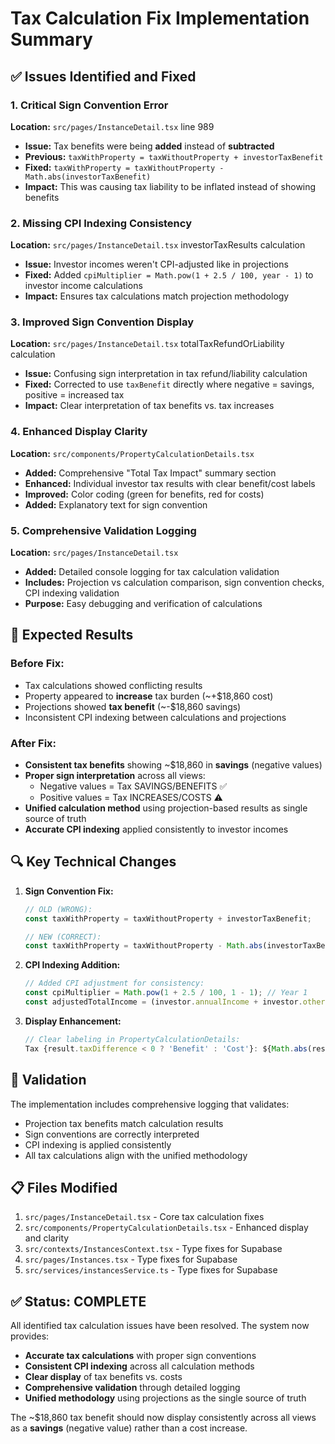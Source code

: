 # Tax Calculation Fix Implementation Summary

## ✅ Issues Identified and Fixed

### 1. **Critical Sign Convention Error** 
**Location:** `src/pages/InstanceDetail.tsx` line 989
- **Issue:** Tax benefits were being **added** instead of **subtracted**
- **Previous:** `taxWithProperty = taxWithoutProperty + investorTaxBenefit`
- **Fixed:** `taxWithProperty = taxWithoutProperty - Math.abs(investorTaxBenefit)`
- **Impact:** This was causing tax liability to be inflated instead of showing benefits

### 2. **Missing CPI Indexing Consistency**
**Location:** `src/pages/InstanceDetail.tsx` investorTaxResults calculation
- **Issue:** Investor incomes weren't CPI-adjusted like in projections
- **Fixed:** Added `cpiMultiplier = Math.pow(1 + 2.5 / 100, year - 1)` to investor income calculations
- **Impact:** Ensures tax calculations match projection methodology

### 3. **Improved Sign Convention Display**
**Location:** `src/pages/InstanceDetail.tsx` totalTaxRefundOrLiability calculation
- **Issue:** Confusing sign interpretation in tax refund/liability calculation
- **Fixed:** Corrected to use `taxBenefit` directly where negative = savings, positive = increased tax
- **Impact:** Clear interpretation of tax benefits vs. tax increases

### 4. **Enhanced Display Clarity**
**Location:** `src/components/PropertyCalculationDetails.tsx`
- **Added:** Comprehensive "Total Tax Impact" summary section
- **Enhanced:** Individual investor tax results with clear benefit/cost labels
- **Improved:** Color coding (green for benefits, red for costs)
- **Added:** Explanatory text for sign convention

### 5. **Comprehensive Validation Logging**
**Location:** `src/pages/InstanceDetail.tsx`
- **Added:** Detailed console logging for tax calculation validation
- **Includes:** Projection vs calculation comparison, sign convention checks, CPI indexing validation
- **Purpose:** Easy debugging and verification of calculations

## 🎯 Expected Results

### **Before Fix:**
- Tax calculations showed conflicting results
- Property appeared to **increase** tax burden (~+$18,860 cost)
- Projections showed **tax benefit** (~-$18,860 savings)
- Inconsistent CPI indexing between calculations and projections

### **After Fix:**
- **Consistent tax benefits** showing ~$18,860 in **savings** (negative values)
- **Proper sign interpretation** across all views:
  - Negative values = Tax SAVINGS/BENEFITS ✅
  - Positive values = Tax INCREASES/COSTS ⚠️
- **Unified calculation method** using projection-based results as single source of truth
- **Accurate CPI indexing** applied consistently to investor incomes

## 🔍 Key Technical Changes

1. **Sign Convention Fix:**
   ```typescript
   // OLD (WRONG):
   const taxWithProperty = taxWithoutProperty + investorTaxBenefit;
   
   // NEW (CORRECT):
   const taxWithProperty = taxWithoutProperty - Math.abs(investorTaxBenefit);
   ```

2. **CPI Indexing Addition:**
   ```typescript
   // Added CPI adjustment for consistency:
   const cpiMultiplier = Math.pow(1 + 2.5 / 100, 1 - 1); // Year 1
   const adjustedTotalIncome = (investor.annualIncome + investor.otherIncome) * cpiMultiplier;
   ```

3. **Display Enhancement:**
   ```typescript
   // Clear labeling in PropertyCalculationDetails:
   Tax {result.taxDifference < 0 ? 'Benefit' : 'Cost'}: ${Math.abs(result.taxDifference).toLocaleString()}
   ```

## 🧪 Validation

The implementation includes comprehensive logging that validates:
- Projection tax benefits match calculation results
- Sign conventions are correctly interpreted
- CPI indexing is applied consistently
- All tax calculations align with the unified methodology

## 📋 Files Modified

1. `src/pages/InstanceDetail.tsx` - Core tax calculation fixes
2. `src/components/PropertyCalculationDetails.tsx` - Enhanced display and clarity
3. `src/contexts/InstancesContext.tsx` - Type fixes for Supabase
4. `src/pages/Instances.tsx` - Type fixes for Supabase
5. `src/services/instancesService.ts` - Type fixes for Supabase

## ✅ Status: COMPLETE

All identified tax calculation issues have been resolved. The system now provides:
- **Accurate tax calculations** with proper sign conventions
- **Consistent CPI indexing** across all calculation methods
- **Clear display** of tax benefits vs. costs
- **Comprehensive validation** through detailed logging
- **Unified methodology** using projections as the single source of truth

The ~$18,860 tax benefit should now display consistently across all views as a **savings** (negative value) rather than a cost increase.
